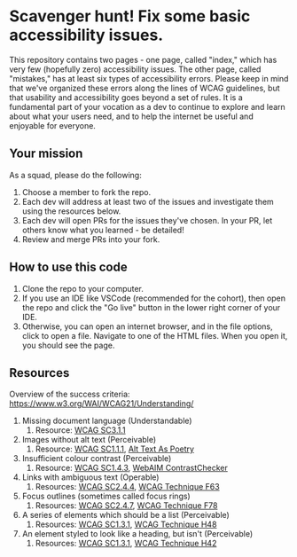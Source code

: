 # Scavenger hunt! Fix some basic accessibility issues.
This repository contains two pages - one page, called "index," which has very few (hopefully zero) accessibility issues. The other page, called "mistakes," has at least six types of accessibility errors. Please keep in mind that we've organized these errors along the lines of WCAG guidelines, but that usability and accessibility goes beyond a set of rules. It is a fundamental part of your vocation as a dev to continue to explore and learn about what your users need, and to help the internet be useful and enjoyable for everyone.

## Your mission
As a squad, please do the following:
1. Choose a member to fork the repo.
1. Each dev will address at least two of the issues and investigate them using the resources below.
1. Each dev will open PRs for the issues they've chosen. In your PR, let others know what you learned - be detailed!
1. Review and merge PRs into your fork.

## How to use this code
1. Clone the repo to your computer.
1. If you use an IDE like VSCode (recommended for the cohort), then open the repo and click the "Go live" button in the lower right corner of your IDE.
1. Otherwise, you can open an internet browser, and in the file options, click to open a file. Navigate to one of the HTML files. When you open it, you should see the page.

## Resources
Overview of the success criteria: https://www.w3.org/WAI/WCAG21/Understanding/

1. Missing document language (Understandable)
    1. Resource: [WCAG SC3.1.1](https://www.w3.org/WAI/WCAG21/Understanding/language-of-page)
2. Images without alt text (Perceivable)
    1. Resource: [WCAG SC1.1.1](https://www.w3.org/WAI/WCAG21/Understanding/non-text-content), [Alt Text As Poetry](https://alt-text-as-poetry.net/)
3. Insufficient colour contrast (Perceivable) 
    1. Resource: [WCAG SC1.4.3](https://www.w3.org/WAI/WCAG21/Understanding/contrast-minimum), [WebAIM ContrastChecker](https://webaim.org/resources/contrastchecker/)
4. Links with ambiguous text (Operable)
    1. Resources: [WCAG SC2.4.4](https://www.w3.org/WAI/WCAG21/Understanding/link-purpose-in-context), [WCAG Technique F63](https://www.w3.org/WAI/WCAG21/Techniques/failures/F63)
5. Focus outlines (sometimes called focus rings)
    1. Resources: [WCAG SC2.4.7](https://www.w3.org/WAI/WCAG21/Understanding/focus-visible), [WCAG Technique F78](https://www.w3.org/WAI/WCAG21/Techniques/failures/F78)
6. A series of elements which should be a list (Perceivable)
    1. Resources: [WCAG SC1.3.1](https://www.w3.org/WAI/WCAG21/Understanding/info-and-relationships), [WCAG Technique H48](https://www.w3.org/WAI/WCAG21/Techniques/html/H48)
7. An element styled to look like a heading, but isn't (Perceivable)
    1. Resources: [WCAG SC1.3.1](https://www.w3.org/WAI/WCAG21/Understanding/info-and-relationships), [WCAG Technique H42](https://www.w3.org/WAI/WCAG21/Techniques/html/H42)